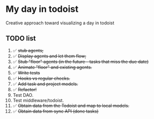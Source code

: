 
# My day in todoist

Creative approach toward visualizing a day in todoist

## TODO list

1. ✅ ~~stub agents;~~
2. ✅ ~~Display agents and let them flow;~~
3. ✅ ~~Stub "floor" agents (in the future - tasks that miss the due date)~~
4. ✅ ~~Animate "floor" and existing agents.~~
5. ✅ ~~Write tests~~
6. ✅ ~~Hooks vs regular checks.~~
7. ✅ ~~Add task and project models.~~
8. ✅ ~~Refactor!~~
9. Test DAO.
10. Test middleware/todoist.
11. ✅ ~~Obtain data from the Todoist and map to local models.~~
12. ✅ ~~Obtain data from sync API (done tasks)~~
